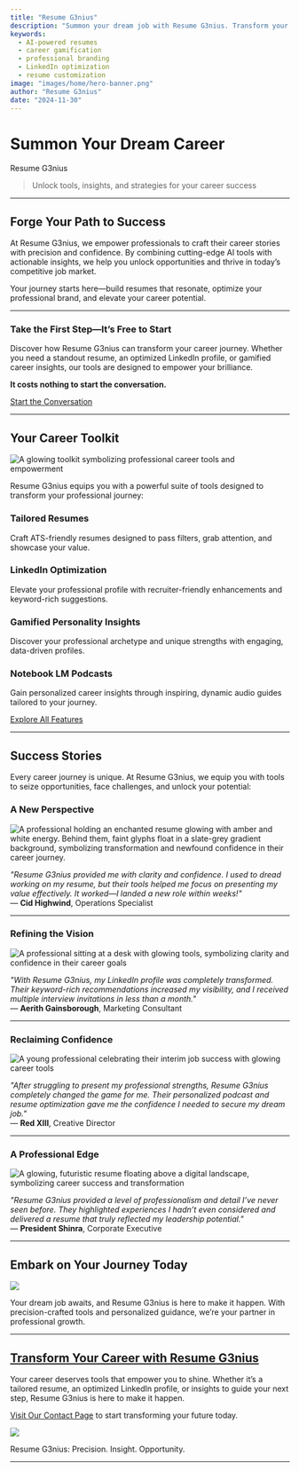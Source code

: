 ```yaml
---
title: "Resume G3nius"
description: "Summon your dream job with Resume G3nius. Transform your career journey with AI-powered tools, actionable insights, and personalized professional branding solutions."
keywords:
  - AI-powered resumes
  - career gamification
  - professional branding
  - LinkedIn optimization
  - resume customization
image: "images/home/hero-banner.png"
author: "Resume G3nius"
date: "2024-11-30"
---
```


# Summon Your Dream Career

<div class="hero-banner" style="background-image: url('images/home/hero-banner.png');">
  <div class="hero-banner-overlay"></div>
  <p class="hero-banner-title">
    Resume G3nius
  </p>
</div>

> <span class="monospace">Unlock tools, insights, and strategies for your career success</span>

---

## **Forge Your Path to Success**

At <span class="italic">Resume G3nius</span>, we empower professionals to craft their career stories with precision and confidence. By combining cutting-edge AI tools with actionable insights, we help you unlock opportunities and thrive in today’s competitive job market.

Your journey starts here—build resumes that resonate, optimize your professional brand, and elevate your career potential.

---

### **Take the First Step—It’s Free to Start**

Discover how <span class="italic">Resume G3nius</span> can transform your career journey. Whether you need a standout resume, an optimized LinkedIn profile, or gamified career insights, our tools are designed to empower your brilliance.

**It costs nothing to start the conversation.**

[Start the Conversation](contact.md)

---

## **Your Career Toolkit**

<img src="images/home/unlock-tools.png" class="img-5-6" 
    alt="A glowing toolkit symbolizing professional career tools and empowerment">

<span class="italic">Resume G3nius</span> equips you with a powerful suite of tools designed to transform your professional journey:

### **Tailored Resumes**

Craft ATS-friendly resumes designed to pass filters, grab attention, and showcase your value.

### **LinkedIn Optimization**

Elevate your professional profile with recruiter-friendly enhancements and keyword-rich suggestions.

### **Gamified Personality Insights**

Discover your professional archetype and unique strengths with engaging, data-driven profiles.

### **Notebook LM Podcasts**

Gain personalized career insights through inspiring, dynamic audio guides tailored to your journey.

[Explore All Features](features/index.md)

---

## **Success Stories**

Every career journey is unique. At <span class="italic">Resume G3nius</span>, we equip you with tools to seize opportunities, face challenges, and unlock your potential:

### **A New Perspective**

<img src="images/home/alchemist-transformation.png" class="img-4-3"
     alt="A professional holding an enchanted resume glowing with amber and white energy. Behind them, faint glyphs float in a slate-grey gradient background, symbolizing transformation and newfound confidence in their career journey.">

_"Resume G3nius provided me with clarity and confidence. I used to dread working on my resume, but their tools helped me focus on presenting my value effectively. It worked—I landed a new role within weeks!"_  
— **Cid Highwind**, Operations Specialist

---

### **Refining the Vision**

<img src="images/home/refining-the-vision.png" class="img-5-6"
    alt="A professional sitting at a desk with glowing tools, symbolizing clarity and confidence in their career goals">

_"With Resume G3nius, my LinkedIn profile was completely transformed. Their keyword-rich recommendations increased my visibility, and I received multiple interview invitations in less than a month."_  
— **Aerith Gainsborough**, Marketing Consultant

---

### **Reclaiming Confidence**

<img src="images/home/seekers-triumph.png" class="img-4-3"
    alt="A young professional celebrating their interim job success with glowing career tools">

_"After struggling to present my professional strengths, Resume G3nius completely changed the game for me. Their personalized podcast and resume optimization gave me the confidence I needed to secure my dream job."_  
— **Red XIII**, Creative Director

---

### **A Professional Edge**

<img src="images/home/professional-edge.png" class="img-4-3"
    alt="A glowing, futuristic resume floating above a digital landscape, symbolizing career success and transformation">

_"Resume G3nius provided a level of professionalism and detail I’ve never seen before. They highlighted experiences I hadn’t even considered and delivered a resume that truly reflected my leadership potential."_  
— **President Shinra**, Corporate Executive

---

## **Embark on Your Journey Today**

<img src="images/home/embark-journey.png" class="img-16-9">

Your dream job awaits, and <span class="italic">Resume G3nius</span> is here to make it happen. With precision-crafted tools and personalized guidance, we’re your partner in professional growth.

---

## **[Transform Your Career with Resume G3nius](contact.md)**

Your career deserves tools that empower you to shine. Whether it’s a tailored resume, an optimized LinkedIn profile, or insights to guide your next step, <span class="italic">Resume G3nius</span> is here to make it happen.

[Visit Our Contact Page](contact.md) to start transforming your future today.

<img src="images/cta-fantasy-contact.png" class="img-16-9">

<span class="italic">Resume G3nius</span><span class="monospace">: Precision. Insight. Opportunity.</span>

---
